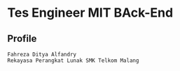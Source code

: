 # Tes Engineer MIT BAck-End

## Profile

```
Fahreza Ditya Alfandry
Rekayasa Perangkat Lunak SMK Telkom Malang
```
